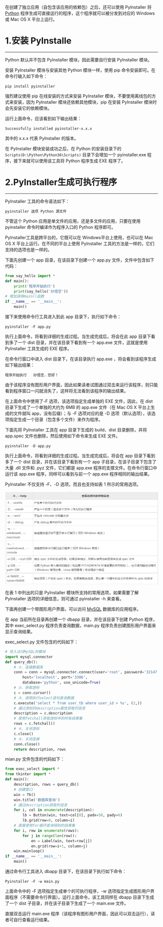 在创建了独立应用（自包含该应用的依赖包）之后，还可以使用 PyInstaller 将 [Python](/python/) 程序生成可直接运行的程序，这个程序就可以被分发到对应的 Windows 或 Mac OS X 平台上运行。  

# 1.安装 PyInstalle
-------------

Python 默认并不包含 PyInstaller 模块，因此需要自行安装 PyInstaller 模块。  
  
安装 PyInstaller 模块与安装其他 Python 模块一样，使用 pip 命令安装即可。在命令行输入如下命令：  

`pip install pyinstaller`

强烈建议使用 pip 在线安装的方式来安装 PyInstaller 模块，不要使用离线包的方式来安装，因为 PyInstaller 模块还依赖其他模块，pip 在安装 PyInstaller 模块时会先安装它的依赖模块。  
  
运行上面命令，应该看到如下输出结果：

`Successfully installed pyinstaller-x.x.x`

其中的 x.x.x 代表 PyInstaller 的版本。  
  
在 PyInstaller 模块安装成功之后，在 Python 的安装目录下的 `Scripts(D:\Python\Python36\Scripts)` 目录下会增加一个 pyinstaller.exe 程序，接下来就可以使用该工具将 Python 程序生成 EXE 程序了。  

# 2.PyInstaller生成可执行程序
------------------

PyInstaller 工具的命令语法如下：  

`pyinstaller 选项 Python 源文件`

不管这个 Python 应用是单文件的应用，还是多文件的应用，只要在使用 pyinstaller 命令时编译作为程序入口的 Python 程序即可。  

PyInstaller工具是跨平台的，它既可以在 Windows平台上使用，也可以在 Mac OS X 平台上运行。在不同的平台上使用 PyInstaller 工具的方法是一样的，它们支持的选项也是一样的。

下面先创建一个 app 目录，在该目录下创建一个 app.py 文件，文件中包含如下代码：  

```python
from say_hello import *
def main():
    print('程序开始执行')
    print(say_hello('孙悟空'))
# 增加调用main()函数
if __name__ == '__main__':
    main()
```

接下来使用命令行工具进入到此 app 目录下，执行如下命令：  

`pyinstaller -F app.py`

执行上面命令，将看到详细的生成过程。当生成完成后，将会在此 app 目录下看到多了一个 dist 目录，并在该目录下看到有一个 app.exe 文件，这就是使用 PyInstaller 工具生成的 EXE 程序。  
  
在命令行窗口中进入 dist 目录下，在该目录执行 app.exe ，将会看到该程序生成如下输出结果：

`程序开始执行  
孙悟空，您好！`

由于该程序没有图形用户界面，因此如果读者试图通过双击来运行该程序，则只能看到程序窗口一闪就消失了，这样将无法看到该程序的输出结果。  
  
在上面命令中使用了-F 选项，该选项指定生成单独的 EXE 文件，因此，在 dist 目录下生成了一个单独的大约为 6MB 的 app.exe 文件（在 Mac OS X 平台上生成的文件就叫 app，没有后缀）；与 -F 选项对应的是 -D 选项（默认选项），该选项指定生成一个目录（包含多个文件）来作为程序。  
  
下面先将 PyInstaller 工具在 app 目录下生成的 build、dist 目录删除，并将 app.spec 文件也删除，然后使用如下命令来生成 EXE 文件。  

`pyinstaller -D app.py`

执行上面命令，将看到详细的生成过程。当生成完成后，将会在 app 目录下看到多了一个 dist 目录，并在该目录下看到有一个 app 子目录，在该子目录下包含了大量 .dll 文件和 .pyz 文件，它们都是 app.exe 程序的支撑文件。在命令行窗口中运行该 app.exe 程序，同样可以看到与前一个 app.exe 程序相同的输出结果。  
  
PyInstaller 不仅支持 -F、-D 选项，而且也支持如表 1 所示的常用选项。  
  
![](_v_images/20210120114706651_5055.png)

在表 1 中列出的只是 PyInstaller 模块所支持的常用选项，如果需要了解 PyInstaller 选项的详细信息，则可通过 pyinstaller -h 来查看。

  
下面再创建一个带图形用户界面，可以访问 [MySQL](/mysql/) 数据库的应用程序。  
  
在 app 当前所在目录再创建一个 dbapp 目录，并在该目录下创建 Python 程序，其中 exec\_select.py 程序负责查询数据，main.py 程序负责创建图形用户界面来显示查询结果。  
  
exec\_select.py 文件包含的代码如下：

```python
# 导入访问MySQL的模块
import mysql.connector
def query_db():
    # ①、连接数据库
    conn = conn = mysql.connector.connect(user='root', password='32147',
        host='localhost', port='3306',
        database='python', use_unicode=True)
    # ②、获取游标
    c = conn.cursor()
    # ③、调用执行select语句查询数据
    c.execute('select * from user_tb where user_id > %s', (2,))
    # 通过游标的description属性获取列信息
    description = c.description
    # 使用fetchall获取游标中的所有结果集
    rows = c.fetchall()
    # ④、关闭游标
    c.close()
    # ⑤、关闭连接
    conn.close()
    return description, rows
```

mian.py 文件包含的代码如下：

```python
from exec_select import *
from tkinter import *
def main():
    description, rows = query_db()
    # 创建窗口
    win = Tk()
    win.title('数据库查询')
    # 通过description获取列信息
    for i, col in enumerate(description):
        lb = Button(win, text=col[0], padx=50, pady=6)
        lb.grid(row=0, column=i)
    # 直接使用for循环查询得到的结果集
    for i, row in enumerate(rows):
        for j in range(len(row)):
            en = Label(win, text=row[j])
            en.grid(row=i+1, column=j)
    win.mainloop()
if __name__ == '__main__':
    main()
```
通过命令行工具进入 dbapp 目录下，在该目录下执行如下命令：

`Pyinstaller -F -w main.py`

上面命令中的 -F 选项指定生成单个的可执行程序，-w 选项指定生成图形用户界面程序（不需要命令行界面）。运行上面命令，该工具同样在 dbapp 目录下生成了一个 dist 子目录，并在该子目录下生成了一个 main.exe 文件。  

直接双击运行 main.exe 程序（该程序有图形用户界面，因此可以双击运行），读者可自行查看运行结果。